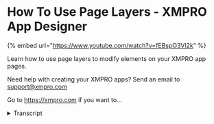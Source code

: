 # How To Use Page Layers - XMPRO App Designer
{% embed url="https://www.youtube.com/watch?v=fEBspO3Vl2k" %}



Learn how to use page layers to modify elements on your XMPRO app pages. 

Need help with creating your XMPRO apps? Send an email to support@xmpro.com

Go to https://xmpro.com if you want to...
<details>
<summary>Transcript</summary>Learn how to use page layers to modify elements on your XMPRO app pages. 

Need help with creating your XMPRO apps? Send an email to support@xmpro.com

Go to https://xmpro.com if you want to...
hello and welcome to another training

video from Exim Pro today we'll be

looking at how to use page layers page

layers is another sometimes simpler way

to modify elements on your page the page

layers can be found to the right of the

tabs on your command bar the usual way

of modifying the elements on the page is

to hover over the element you want to

change and then clicking on it or

dragging it around this stops working so

well when you have elements on top of

other elements and you can no longer

find a way to click on them properly for

example if I want to make the vertical

banner move over to the right if I try

to move it was dragging it will leave

elements I couldn't see behind this is

what the page layers is for in the page

layers you can see the hierarchy of

every element on the page you can expand

and collapse different sections to see

into elements on the hierarchy this will

not change the page in any way the

number on the right shows the number of

children elements inside of this element

for example this box has three elements

inside of it one two three you can click

on a specific element and it will select

the element within the page you can drag

an element around by clicking and

dragging the handle on the right and it

will rearrange itself in the page this

is how I would get this banner over to

the right I would drag over the Box

element and drag it to the other side

you can rename each element this will

not affect the runtime view of the page

but it will change the text if it

appears when you offer over an element

and finally you can press the I on the

left to hide and show elements be

careful as this will hide the elements

on the runtime view as well this is

how to use the page layers
</details>